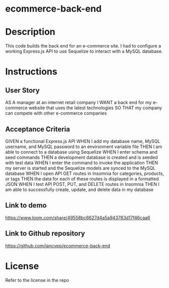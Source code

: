 # ecommerce-back-end

# Description
This code builds the back end for an e-commerce site. I had to configure a working Express.js API to use Sequelize to interact with a MySQL database.

# Instructions

## User Story
AS A manager at an internet retail company
I WANT a back end for my e-commerce website that uses the latest technologies
SO THAT my company can compete with other e-commerce companies

## Acceptance Criteria
GIVEN a functional Express.js API
WHEN I add my database name, MySQL username, and MySQL password to an environment variable file
THEN I am able to connect to a database using Sequelize
WHEN I enter schema and seed commands
THEN a development database is created and is seeded with test data
WHEN I enter the command to invoke the application
THEN my server is started and the Sequelize models are synced to the MySQL database
WHEN I open API GET routes in Insomnia for categories, products, or tags
THEN the data for each of these routes is displayed in a formatted JSON
WHEN I test API POST, PUT, and DELETE routes in Insomnia
THEN I am able to successfully create, update, and delete data in my database


## Link to demo
https://www.loom.com/share/49558bc6627d4a5a943783d17f46caa6


## Link to Github repository
https://github.com/jancypp/ecommerce-back-end

# License
Refer to the license in the repo